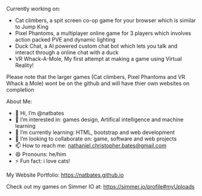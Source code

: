 Currently working on:

- Cat climbers, a spit screen co-op game for your browser which is similar to Jump King
- Pixel Phantoms, a multiplayer online game for 3 players which involves action packed PVE and dynamic lighting
- Duck Chat, a AI powered custom chat bot which lets you talk and interact through a online chat with a duck
- VR Whack-A-Mole, My first attempt at making a game using Virtual Reality!

Please note that the larger games (Cat climbers, Pixel Phantoms and VR Whack a Mole) wont be on the github and will have thier own websites on completion

About Me:

- 👋 Hi, I’m @natbates
- 👀 I’m interested in: games design, Artifical intelligence and machine learning
- 🌱 I’m currently learning: HTML, bootstrap and web development
- 💞️ I’m looking to collaborate on: game, software and web projects 
- 📫 How to reach me: nathaniel.christopher.bates@gmail.com
- 😄 Pronouns: he/him
- ⚡ Fun fact: i love cats!

My Website Portfolio: https://natbates.github.io

Check out my games on Simmer IO at: https://simmer.io/profile#myUploads
